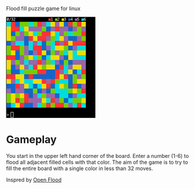 Flood fill puzzle game for linux

![screenshot](screenshot.png)

# Gameplay

You start in the upper left hand corner of the board. Enter a number (1-6) to
flood all adjacent filled cells with that color. The aim of the game is to try
to fill the entire board with a single color in less than 32 moves.

Inspred by [Open Flood](https://github.com/GunshipPenguin/open_flood/)

